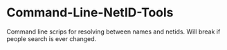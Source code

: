 Command-Line-NetID-Tools
========================

Command line scrips for resolving between names and netids. Will break if people search is ever changed.